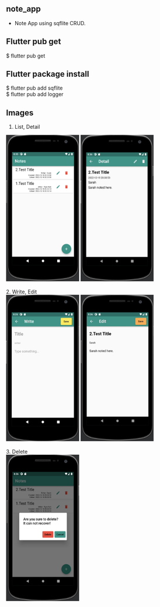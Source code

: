 ## note_app
- Note App using sqflite CRUD.

## Flutter pub get
$ flutter pub get

## Flutter package install
$ flutter pub add sqflite <br>
$ flutter pub add logger

## Images 
1. List, Detail <br>
<img src="./assets/images/note_list.jpg" width="200" height="400" />
<img src="./assets/images/note_detail.jpg" width="200" height="400" />
<br><br>
2. Write, Edit <br>
<img src="./assets/images/note_write.jpg" width="200" height="400" />
<img src="./assets/images/note_Edit.jpg" width="200" height="400" />
<br><br>
3. Delete <br>
<img src="./assets/images/note_delete.jpg" width="200" height="400" />
<br>
